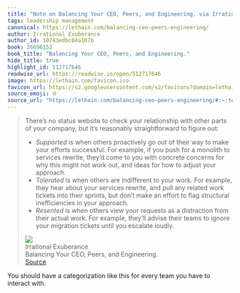 ```yaml
---
title: "Note on Balancing Your CEO, Peers, and Engineering. via Irrational Exuberance"
tags: leadership management
canonical: https://lethain.com/balancing-ceo-peers-engineering/
author: Irrational Exuberance
author_id: 10743edbc04a107b
book: 26696152
book_title: "Balancing Your CEO, Peers, and Engineering."
hide_title: true
highlight_id: 512717646
readwise_url: https://readwise.io/open/512717646
image: https://lethain.com/favicon.ico
favicon_url: https://s2.googleusercontent.com/s2/favicons?domain=lethain.com
source_emoji: 🌐
source_url: "https://lethain.com/balancing-ceo-peers-engineering/#:~:text=There%E2%80%99s%20no%20status,you%20escalate%20loudly."
---
```


> There’s no status website to check your relationship with other parts of your company, but it’s reasonably straightforward to figure out:
> 
> - *Supported* is when others proactively go out of their way to make your efforts successful. For example, if you push for a monolith to services rewrite, they’d come to you with concrete concerns for why this might not work out, and ideas for how to adjust your approach.
> - *Tolerated* is when others are indifferent to your work. For example, they hear about your services rewrite, and pull any related work tickets into their sprints, but don’t make an effort to flag structural inefficiencies in your approach.
> - *Resented* is when others view your requests as a distraction from their actual work. For example, they’ll advise their teams to ignore your migration tickets until you escalate loudly.
> <div class="quoteback-footer"><div class="quoteback-avatar"><img class="mini-favicon" src="https://s2.googleusercontent.com/s2/favicons?domain=lethain.com"></div><div class="quoteback-metadata"><div class="metadata-inner"><span style="display:none">FROM:</span><div aria-label="Irrational Exuberance" class="quoteback-author"> Irrational Exuberance</div><div aria-label="Balancing Your CEO, Peers, and Engineering." class="quoteback-title"> Balancing Your CEO, Peers, and Engineering.</div></div></div><div class="quoteback-backlink"><a target="_blank" aria-label="go to the full text of this quotation" rel="noopener" href="https://lethain.com/balancing-ceo-peers-engineering/#:~:text=There%E2%80%99s%20no%20status,you%20escalate%20loudly." class="quoteback-arrow"> Source</a></div></div>

You should have a categorization like this for every team you have to interact with.
